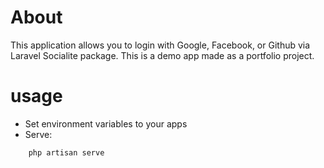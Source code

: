 # About

This application allows you to login with Google, Facebook, or Github via Laravel Socialite package.
This is a demo app made as a portfolio project.


# usage

- Set environment variables to your apps
- Serve:

```
	php artisan serve
```